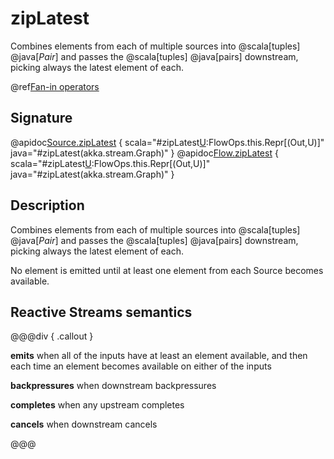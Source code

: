 # zipLatest

Combines elements from each of multiple sources into @scala[tuples] @java[*Pair*] and passes the @scala[tuples] @java[pairs] downstream, picking always the latest element of each.

@ref[Fan-in operators](../index.md#fan-in-operators)

## Signature

@apidoc[Source.zipLatest](Source) { scala="#zipLatest[U](that:akka.stream.Graph[akka.stream.SourceShape[U],_]):FlowOps.this.Repr[(Out,U)]" java="#zipLatest(akka.stream.Graph)" }
@apidoc[Flow.zipLatest](Flow) { scala="#zipLatest[U](that:akka.stream.Graph[akka.stream.SourceShape[U],_]):FlowOps.this.Repr[(Out,U)]" java="#zipLatest(akka.stream.Graph)" }


## Description

Combines elements from each of multiple sources into @scala[tuples] @java[*Pair*] and passes the @scala[tuples] @java[pairs] downstream, picking always the latest element of each.

No element is emitted until at least one element from each Source becomes available.
 
## Reactive Streams semantics

@@@div { .callout }

**emits** when all of the inputs have at least an element available, and then each time an element becomes
          available on either of the inputs

**backpressures** when downstream backpressures

**completes** when any upstream completes

**cancels** when downstream cancels

@@@

